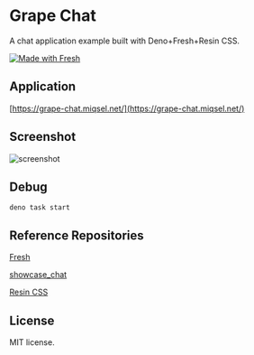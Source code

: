 # Grape Chat

A chat application example built with Deno+Fresh+Resin CSS.

[![Made with Fresh](https://fresh.deno.dev/fresh-badge.svg)](https://fresh.deno.dev)

## Application

[https://grape-chat.miqsel.net/](https://grape-chat.miqsel.net/)

## Screenshot

![screenshot](https://i.gyazo.com/ac6f10a3305fbd2105721f31275a48e1.png)

## Debug

```
deno task start
```

## Reference Repositories

[Fresh](https://github.com/denoland/fresh)

[showcase_chat](https://github.com/denoland/showcase_chat)

[Resin CSS](https://github.com/yahiro07/resin)

## License

MIT license.

